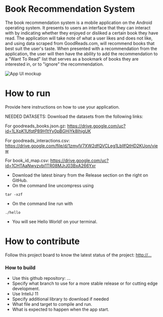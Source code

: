 # Book Recommendation System

The book recommendation system is a mobile application on the Android operating system. It presents to users an interface that they can interact with by indicating whether they enjoyed or disliked a certain book they have read. The application will take note of what a user likes and does not like, and using data scraped from GoodReads.com, will recommend books that best suit the user's taste. When presented with a recommendation from the application, the user will then have the ability to add the recommendation to a "Want To Read" list that serves as a bookmark of books they are interested in, or to "ignore" the recommendation.


![App UI mockup](https://i.postimg.cc/5yG3BHPL/phone3.jpg)

# How to run
Provide here instructions on how to use your application.  


NEEDED DATASETS:
Download the datasets from the following links:

For goodreads_books.json.gz:
 https://drive.google.com/uc?id=1LXpK1UfqtP89H1tYy0pBGHjYk8IhigUK
 
For goodreads_interactions.csv:
https://drive.google.com/file/d/1zmylV7XW2dfQVCLeg1LbllfQtHD2KUon/view

For book_id_map.csv:
https://drive.google.com/uc?id=1CHTAaNwyzvbi1TR08MJrJ03BxA266Yxr


- Download the latest binary from the Release section on the right on GitHub.  
- On the command line uncompress using
```
tar -xzf  
```
- On the command line run with
```
./hello
```
- You will see Hello World! on your terminal. 

# How to contribute
Follow this project board to know the latest status of the project: [http://...]([http://...])  

### How to build
- Use this github repository: ... 
- Specify what branch to use for a more stable release or for cutting edge development.  
- Use InteliJ 11
- Specify additional library to download if needed 
- What file and target to compile and run. 
- What is expected to happen when the app start. 
